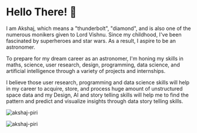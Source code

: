 # Hello There! :wave:
I am Akshaj, which means a "thunderbolt", "diamond", and is also one of the numerous monikers given to Lord Vishnu. Since my childhood, I've been fascinated by superheroes and star wars. As a result, I aspire to be an astronomer. 

To prepare for my dream career as an astronomer, I'm honing my skills in maths, science, user research, design, programming, data science, and artificial intelligence through a variety of projects and internships.

I believe those user research, programming and data science skills will help in my career to acquire, store, and process huge amount of unstructured space data and my Design, AI and story telling skills will help me to find the pattern and predict and visualize insights through data story telling skills.


[linkedin]: https://www.linkedin.com/in/akshajpiri
[github]: https://github.com/thezillionaireboy
[dribbble]: https://dribbble.com/akshajpiri


<p align="left"> <img src="https://komarev.com/ghpvc/?username=thezillionaireboy&label=Profile%20views&color=0e75b6&style=flat" alt="akshaj-piri" /> </p>

<p><img align="center" src="https://github-readme-streak-stats.herokuapp.com/?user=thezillionaireboy&" alt="akshaj-piri" /></p>

<!--
**thezillionaireboy/thezillionaireboy** is a ✨ _special_ ✨ repository because its `README.md` (this file) appears on your GitHub profile.

Here are some ideas to get you started:

- 🔭 I’m currently working on ...
- 🌱 I’m currently learning ...
- 👯 I’m looking to collaborate on ...
- 🤔 I’m looking for help with ...
- 💬 Ask me about ...
- 📫 How to reach me: ...
- 😄 Pronouns: ...
- ⚡ Fun fact: ...
-->
